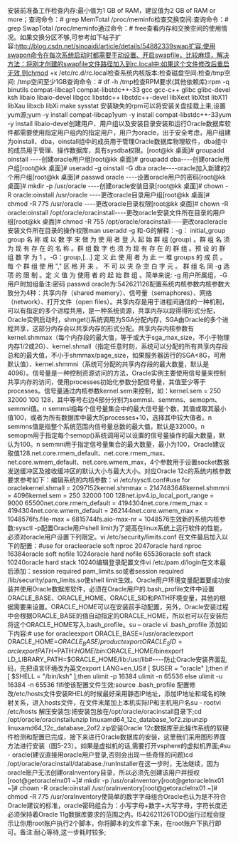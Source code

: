 安装前准备工作检查内存:最小值为1 GB of RAM，建议值为2 GB of RAM or more；查询命令：# grep MemTotal /proc/meminfo检查交换空间:查询命令：# grep SwapTotal /proc/meminfo通过命令：# free查看内存和交换空间的使用情况。如果交换分区不够,可参考如下帖子扩容:http://blog.csdn.net/sinoaidi/article/details/54882339swap扩容:使用swapon命令在每次系统启动时都需要手动设置、开启swapfile，比较麻烦，解决方法：将刚才创建的swapfile文件路径加入到rc.local中:如果这个文件修改后重启无效,则chmod +x /etc/rc.d/rc.local检查系统内核版本:检查磁盘空间:检查/tmp空间: /tmp空间至少1GB查询命令：# df -h /tmp检查RPM要求(其他依赖库):rpm -q binutils compat-libcap1 compat-libstdc++-33 gcc gcc-c++ glibc glibc-devel ksh libaio libaio-devel libgcc libstdc++ libstdc++-devel libXext libXtst libX11 libXau libxcb libXi make sysstat 安装缺失的rpm可以将安装关盘挂载上来,设置yum源;yum -y install compat-libcap1yum -y install compat-libstdc++-33yum -y install libaio-devel创建用户、用户组以及安装目录安装和运行Oracle数据库软件都需要使用指定用户组内的指定用户，用户为oracle，出于安全考虑，用户组建为oinstall、dba，oinstall组中的成员用于管理Oracle数据库物理软件，dba组中的成员用于管理、操作数据库，具有sysdba权限。[root@kk 桌面]# groupadd oinstall ----创建oracle用户组[root@kk 桌面]# groupadd dba----创建oracle用户组[root@kk 桌面]# useradd -g oinstall -G dba oracle----oracle加入新建的2个用户组[root@kk 桌面]# passwd oracle   ----设置oracle用户的密码[root@kk 桌面]# mkdir -p /usr/oracle ----创建oracle安装目录[root@kk 桌面]# chown -R oracle:oinstall /usr/oracle ----更改oracle目录用户组[root@kk 桌面]# chmod -R 775 /usr/oracle ----更改oracle目录权限[root@kk 桌面]# chown -R oracle:oinstall /opt/oracle/oracinstall----更改oracle安装文件所在目录的用户组[root@kk 桌面]# chmod -R 755 /opt/oracle/oracinstall----更改oracleracle安装文件所在目录的操作权限man useradd -g 和-G的解释：-g： initial_group              group 名 称 或 以 数 字 来 做 为 使 用 者 登 入 起 始 群 组 (group) 。群 组 名 须 为 现 有 存 在 的   名              称 。群 组 数 字 也 须 为 现 有 存 在 的 群 组 。预 设 的 群 组 数 字 为 1 。-G：group,[...]              定   义 此 使 用 者 为 此 一 堆 groups 的 成 员 。每 个 群 组 使 用 "," 区 格 开 来 ， 不 可 以 夹 杂 空              白 字 元 。               群 组 名 同 -g 选 项 的 限 制 。定 义 值 为 使用 者 的 起 始 群 组 。简单来说: -g 用户所属组，-G 用户附加组备注:密码 passwd oracle为:542621126配置系统内核参数内核参数大致分为4种：共享内存（shared memory）、信号量（semaphores）、网络（network）、打开文件（open files）。共享内存是用于进程间通信的一种机制，可以有指定的多个进程共用，是一种系统资源，共享内存以段得得形式分配，Oracle实例启动时，shmget()系统调用为SGA分配内存，SGA由Oracle的多个进程共享，这部分内存会以共享内存的形式分配。共享内存内核参数有kernel.shmmax（每个内存段的最大值，等于或大于sga_max_size，不小于物理内存1/2或2G）、kernel.shmall（指定任意时刻，系统可以分配的所有共享内存段总和的最大值，不小于shmmax/page_size，如果服务器运行的SGA<8G，可用默认值）、kernel.shmmni（系统可分配的共享内存段的最大数量，默认是4096）。信号量是一种控制资源访问的方法，Oracle实例主要使用信号量来控制共享内存的访问，使用processes初始化参数分配信号量，其值至少等于processes。信号量通过内核参数kernel.sem来控制，如：kernel.sem = 250 32000 100 128，其中等号右边4部分分别为semmsl、semmns、semopm、semmni值。n semmsl指每个信号量集合中的最大信号量个数，其值或取其最小值100，或者为所有数据库中最大的processes+10，选择其中较大值者。n semmns值是指整个系统范围内信号量总数的最大值，默认是32000。n semopm用于指定每个semop()系统调用可以设置的信号量操作的最大数量，默认为100。n semmni用于指定信号量集合的最大数量，最小为100，Oracle建议取值128.net.core.rmem_default、net.core.rmem_max、net.core.wmem_default、net.core.wmem_max，4个参数用于设置socket数据发送缓冲区及接收缓冲区的默认大小与最大大小。对应Oracle 12c的系统内核参数要求参考如下：编辑系统的内核参数：vi /etc/sysctl.conf#use for oraclekernel.shmall = 2097152kernel.shmmax = 2147483648kernel.shmmni = 4096kernel.sem = 250 32000 100 128net.ipv4.ip_local_port_range = 9000 65500net.core.rmem_default = 4194304net.core.rmem_max = 4194304net.core.wmem_default = 262144net.core.wmem_max = 1048576fs.file-max = 6815744fs.aio-max-nr = 1048576生效新的系统内核参数:sysctl -p配置Oracle用户shell limit为了提高在linux系统上运行软件的性能，必须对oracle用户设置下列限定。vi /etc/security/limits.conf  在文件最后加入以下的配置：#use for oracleoracle          soft    nproc           2047oracle          hard    nproc           16384oracle          soft    nofile          1024oracle          hard    nofile          65536oracle          soft    stack           10240oracle          hard    stack           10240编辑登录配置文件vi /etc/pam.d/login在文本最后添加：session  required  pam_limits.so或者session  required  /lib/security/pam_limits.so使shell limit生效。Oracle用户环境变量配置要成功安装并使用Oracle数据库软件，必须在Oracle用户的.bash_profile文件中设置ORACLE_BASE、ORACLE_HOME、ORACLE_SID和PATH环境变量，其他的根据需要来设置。ORACLE_HOME可以在安装前手动配置，另外，Oracle安装过程中会根据ORACLE_BASE的值自动指定的ORACLE_HOME，所以也可以在安装后将这个ORACLE_HOME写入.bash_profile。su – oracle vi .bash_profile 添加如下内容:# use for oracleexport  ORACLE_BASE=/usr/oracleexport  ORACLE_HOME=$ORACLE_BASE/productexport  ORACLE_SID=orclexport PATH=$PATH:$HOME/bin:$ORACLE_HOME/binexport LD_LIBRARY_PATH=$ORACLE_HOME/lib:/usr/lib#----防止Oracle安装界面乱码，先把语言环境改为英文export LANG=en_USif [ $USER = "oracle" ];then    if [ $SHELL = "/bin/ksh" ];then         ulimit -p 16384         ulimit -n 65536   else        ulimit -u 16384 -n 65536    fifi使该配置文件生效:source .bash_profile   配置修改/etc/hosts文件安装RHEL的时候最好采用静态IP地址，添加IP地址和域名的映射关系，进入hosts文件，在文件末尾加上本机实际IP和主机用户名su - rootvi /etc/hosts  解压安装包:把安装包放在/opt/oracle/oracinstall目录下;cd /opt/oracle/oracinstallunzip linuxamd64_12c_database_1of2.zipunzip linuxamd64_12c_database_2of2.zip安装Oracle 12c数据库至此操作系统的软硬件检测和配置已完成，接下来进行Oracle数据库的安装，这里我们采用图形界面方法进行安装（图5-23）。如果是虚拟机的话,需要打开vsphere的虚拟机界面;#su - oracle(建议直接用oracle用户登录,否则会出现一些奇怪的问题)cd /opt/oracle/oracinstall/database./runInstaller在这一步时，无法继续，因为oracle账户无法创建oraInventory目录，所以必须先创建该用户并授权[root@getoraclelnx01 ~]# mkdir -p /usr/oraInventory[root@getoraclelnx01 ~]# chown -R oracle:oinstall /usr/oraInventory[root@getoraclelnx01 ~]# chmod -R 775 /usr/oraInventory使简单的数字字母组合Oracle也认为是不符合Oracle建议的标准，oracle密码组合为：小写字母+数字+大写字母，字符长度还必须保持着Oracle 11g数据库要求的范围之内。l542621126TODO运行过程会提示让你用root账户执行2个脚本，你将脚本的文件拿下来，在root账户下执行即可。备注:耐心等待,这一步耗时较多;
